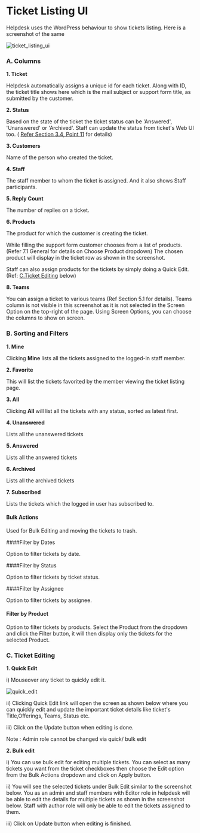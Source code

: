 # Ticket Listing UI


Helpdesk uses the WordPress behaviour to show tickets listing.
Here is a screenshot of the same


![ticket_listing_ui](https://cloud.githubusercontent.com/assets/1902154/8470534/7df8af28-20aa-11e5-8667-cb45d4e3c67a.png)


### A. Columns

**1. Ticket**

Helpdesk automatically assigns a unique id for each ticket. Along with ID, the ticket title shows here which is the mail subject or support form title, as submitted by the customer.

**2. Status**

Based on the state of the ticket the ticket status can be 'Answered', 'Unanswered' or 'Archived'. Staff can update the status from ticket's Web UI too. ( [Refer Section 3.4, Point 11](http://docs.rtcamp.com/rtbiz/helpdesk/admin/tickets/web_based_ticket_ui.html#b-ticket-meta) for details)

**3. Customers**

Name of the person who created the ticket.

**4. Staff**

The staff member to whom the ticket is assigned. And it also shows Staff participants.


**5. Reply Count**

The number of replies on a ticket.

**6. Products**

The product for which the customer is creating the ticket.

While filling the support form customer chooses from a list of products. (Refer 7.1 General for details on Choose Product dropdown)
The chosen product will display in the ticket row as shown in the screenshot.

Staff can also assign products for the tickets  by simply doing a Quick Edit. (Ref: [C.Ticket Editing](http://docs.rtcamp.com/rtbiz/helpdesk/admin/tickets/ticket_listing_ui.html#c-ticket-editing) below)

**8. Teams**

You can assign a ticket to various teams (Ref Section 5.1 for details). Teams column is not visible in this screenshot as it is not selected in the Screen Option on the top-right of the page.  Using Screen Options, you can choose the columns to show on screen.



### B. Sorting and Filters


**1. Mine**

Clicking **Mine** lists all the tickets assigned to the logged-in staff member.

**2. Favorite**

This will list the tickets favorited by the member viewing the ticket listing page.

**3. All**

Clicking **All** will list all the tickets with any status, sorted as latest first.

**4. Unanswered**

Lists all the unanswered tickets

**5. Answered**

Lists all the answered tickets

**6. Archived**

Lists all the archived tickets

**7. Subscribed**

Lists the tickets which the logged in user has subscribed to.

#### Bulk Actions

Used for Bulk Editing and moving the tickets to trash.

####Filter by Dates

Option to filter tickets by date.

####Filter by Status

Option to filter tickets by ticket status.

####Filter by Assignee

Option to filter tickets by assignee.

#### Filter by Product

Option to filter tickets by products. Select the Product from the dropdown and click the Filter button, it will then display only the tickets for the selected Product.




### C. Ticket Editing

**1. Quick Edit**

i) Mouseover any ticket to quickly edit it.

![quick_edit](https://cloud.githubusercontent.com/assets/8191145/7651073/257aa762-fb1a-11e4-9e43-276d6a2657c2.png)


ii) Clicking Quick Edit link will open the screen as shown below where you can quickly edit and update the important ticket details like ticket's Title,Offerings, Teams, Status etc.

iii) Click on the Update button when editing is done.



 Note : Admin role cannot be changed via quick/ bulk edit


**2. Bulk edit**

i) You can use bulk edit for editing multiple tickets. You can select as many tickets you want from the ticket checkboxes then choose the Edit option from the Bulk Actions dropdown and click on Apply button.

ii) You will see the selected tickets under Bulk Edit similar to  the screenshot below.
You as an admin and staff members with Editor role in helpdesk will be able to edit the details for multiple tickets as shown in the screenshot below. Staff with author role will only be able to edit the tickets assigned to them.

iii) Click on Update button when editing is finished.






